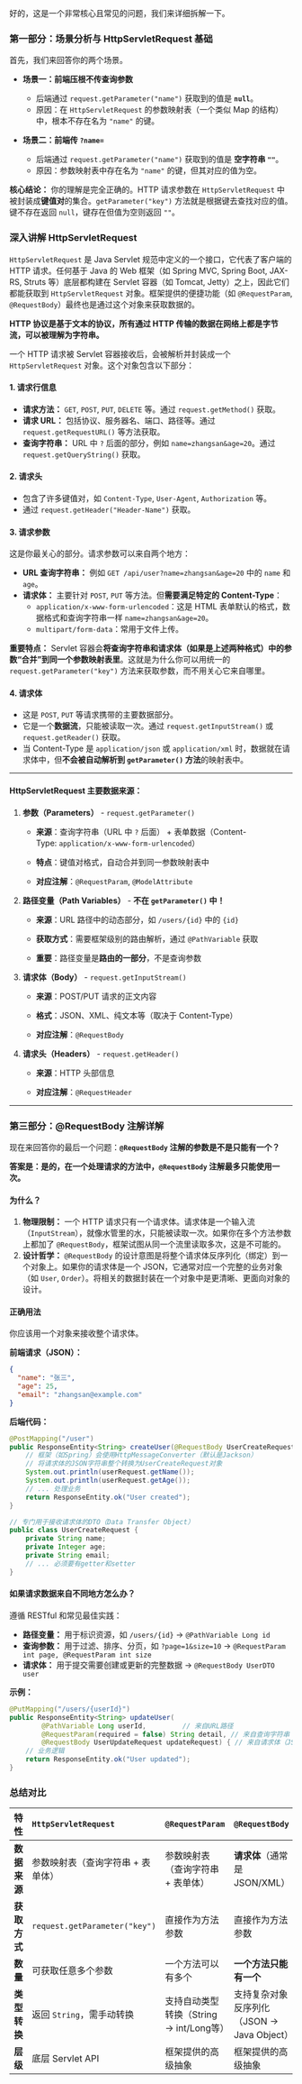 
好的，这是一个非常核心且常见的问题，我们来详细拆解一下。

### 第一部分：场景分析与 HttpServletRequest 基础

首先，我们来回答你的两个场景。

- **场景一：前端压根不传查询参数**
    - 后端通过 `request.getParameter("name")` 获取到的值是 **`null`**。
    - 原因：在 `HttpServletRequest` 的参数映射表（一个类似 Map 的结构）中，根本不存在名为 `"name"` 的键。

- **场景二：前端传 `?name=`**
    - 后端通过 `request.getParameter("name")` 获取到的值是 **空字符串 `""`**。
    - 原因：参数映射表中存在名为 `"name"` 的键，但其对应的值为空。

**核心结论：** 你的理解是完全正确的。HTTP 请求参数在 `HttpServletRequest` 中被封装成**键值对**的集合。`getParameter("key")` 方法就是根据键去查找对应的值。键不存在返回 `null`，键存在但值为空则返回 `""`。


### 深入讲解 HttpServletRequest

`HttpServletRequest` 是 Java Servlet 规范中定义的一个接口，它代表了客户端的 HTTP 请求。任何基于 Java 的 Web 框架（如 Spring MVC, Spring Boot, JAX-RS, Struts 等）底层都构建在 Servlet 容器（如 Tomcat, Jetty）之上，因此它们都能获取到 `HttpServletRequest` 对象。框架提供的便捷功能（如 `@RequestParam`, `@RequestBody`）最终也是通过这个对象来获取数据的。

**HTTP 协议是基于文本的协议，所有通过 HTTP 传输的数据在网络上都是字节流，可以被理解为字符串。**

一个 HTTP 请求被 Servlet 容器接收后，会被解析并封装成一个 `HttpServletRequest` 对象。这个对象包含以下部分：

#### 1. 请求行信息
- **请求方法：** `GET`, `POST`, `PUT`, `DELETE` 等。通过 `request.getMethod()` 获取。
- **请求 URL：** 包括协议、服务器名、端口、路径等。通过 `request.getRequestURL()` 等方法获取。
- **查询字符串：** URL 中 `?` 后面的部分，例如 `name=zhangsan&age=20`。通过 `request.getQueryString()` 获取。

#### 2. 请求头
- 包含了许多键值对，如 `Content-Type`, `User-Agent`, `Authorization` 等。
- 通过 `request.getHeader("Header-Name")` 获取。

#### 3. 请求参数
这是你最关心的部分。请求参数可以来自两个地方：

- **URL 查询字符串：** 例如 `GET /api/user?name=zhangsan&age=20` 中的 `name` 和 `age`。
- **请求体：** 主要针对 `POST`, `PUT` 等方法。但**需要满足特定的 Content-Type**：
    - `application/x-www-form-urlencoded`：这是 HTML 表单默认的格式，数据格式和查询字符串一样 `name=zhangsan&age=20`。
    - `multipart/form-data`：常用于文件上传。

**重要特点：** Servlet 容器会**将查询字符串和请求体（如果是上述两种格式）中的参数“合并”到同一个参数映射表里**。这就是为什么你可以用统一的 `request.getParameter("key")` 方法来获取参数，而不用关心它来自哪里。

#### 4. 请求体
- 这是 `POST`, `PUT` 等请求携带的主要数据部分。
- 它是一个**数据流**，只能被读取一次。通过 `request.getInputStream()` 或 `request.getReader()` 获取。
- 当 Content-Type 是 `application/json` 或 `application/xml` 时，数据就在请求体中，但**不会被自动解析到 `getParameter()` 方法**的映射表中。

----

#### HttpServletRequest 主要数据来源：

1. **参数（Parameters）** - `request.getParameter()`
    
    - **来源**：查询字符串（URL 中 `?` 后面） + 表单数据（Content-Type: `application/x-www-form-urlencoded`）
        
    - **特点**：键值对格式，自动合并到同一参数映射表中
        
    - **对应注解**：`@RequestParam`, `@ModelAttribute`
        
2. **路径变量（Path Variables）** - **不在 `getParameter()` 中！**
    
    - **来源**：URL 路径中的动态部分，如 `/users/{id}` 中的 `{id}`
        
    - **获取方式**：需要框架级别的路由解析，通过 `@PathVariable` 获取
        
    - **重要**：路径变量是**路由的一部分**，不是查询参数
        
3. **请求体（Body）** - `request.getInputStream()`
    
    - **来源**：POST/PUT 请求的正文内容
        
    - **格式**：JSON、XML、纯文本等（取决于 Content-Type）
        
    - **对应注解**：`@RequestBody`
        
4. **请求头（Headers）** - `request.getHeader()`
    
    - **来源**：HTTP 头部信息
        
    - **对应注解**：`@RequestHeader`
---

### 第三部分：@RequestBody 注解详解

现在来回答你的最后一个问题：**`@RequestBody` 注解的参数是不是只能有一个？**

**答案是：是的，在一个处理请求的方法中，`@RequestBody` 注解最多只能使用一次。**

#### 为什么？

1.  **物理限制：** 一个 HTTP 请求只有一个请求体。请求体是一个输入流（`InputStream`），就像水管里的水，只能被读取一次。如果你在多个方法参数上都加了 `@RequestBody`，框架试图从同一个流里读取多次，这是不可能的。
2.  **设计哲学：** `@RequestBody` 的设计意图是将整个请求体反序列化（绑定）到一个对象上。如果你的请求体是一个 JSON，它通常对应一个完整的业务对象（如 `User`, `Order`）。将相关的数据封装在一个对象中是更清晰、更面向对象的设计。

#### 正确用法

你应该用一个对象来接收整个请求体。

**前端请求（JSON）：**
```json
{
  "name": "张三",
  "age": 25,
  "email": "zhangsan@example.com"
}
```

**后端代码：**
```java
@PostMapping("/user")
public ResponseEntity<String> createUser(@RequestBody UserCreateRequest userRequest) {
    // 框架（如Spring）会使用HttpMessageConverter（默认是Jackson）
    // 将请求体的JSON字符串整个转换为UserCreateRequest对象
    System.out.println(userRequest.getName());
    System.out.println(userRequest.getAge());
    // ... 处理业务
    return ResponseEntity.ok("User created");
}

// 专门用于接收请求体的DTO（Data Transfer Object）
public class UserCreateRequest {
    private String name;
    private Integer age;
    private String email;
    // ... 必须要有getter和setter
}
```

#### 如果请求数据来自不同地方怎么办？

遵循 RESTful 和常见最佳实践：
- **路径变量：** 用于标识资源，如 `/users/{id}` -> `@PathVariable Long id`
- **查询参数：** 用于过滤、排序、分页，如 `?page=1&size=10` -> `@RequestParam int page, @RequestParam int size`
- **请求体：** 用于提交需要创建或更新的完整数据 -> `@RequestBody UserDTO user`

**示例：**
```java
@PutMapping("/users/{userId}")
public ResponseEntity<String> updateUser(
        @PathVariable Long userId,         // 来自URL路径
        @RequestParam(required = false) String detail, // 来自查询字符串 ?detail=foo
        @RequestBody UserUpdateRequest updateRequest) { // 来自请求体（JSON）
    // 业务逻辑
    return ResponseEntity.ok("User updated");
}
```

### 总结对比

| 特性 | `HttpServletRequest` | `@RequestParam` | `@RequestBody` |
| :--- | :--- | :--- | :--- |
| **数据来源** | 参数映射表（查询字符串 + 表单体） | 参数映射表（查询字符串 + 表单体） | **请求体**（通常是JSON/XML） |
| **获取方式** | `request.getParameter("key")` | 直接作为方法参数 | 直接作为方法参数 |
| **数量** | 可获取任意多个参数 | 一个方法可以有多个 | **一个方法只能有一个** |
| **类型转换** | 返回 `String`，需手动转换 | 支持自动类型转换（String -> int/Long等） | 支持复杂对象反序列化（JSON -> Java Object） |
| **层级** | 底层 Servlet API | 框架提供的高级抽象 | 框架提供的高级抽象 |
